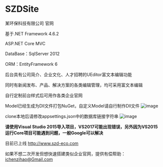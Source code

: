 # SZDSite
某环保科技有限公司 官网

基于.NET Framework 4.6.2

ASP.NET Core MVC

DataBase：SqlServer 2012

ORM：EntityFramework 6

后台具有公司简介、企业文化、人才招聘的UEditor富文本编辑功能

同时有新闻发布、产品、解决方案的各类编辑管理，均可采用富文本编辑

自行定制前台样式后可用作各类企业官网

Model已经生成为Dll文件打包NuGet，自定义Model请自行制作Dll文件
![image](https://github.com/czhiemma/SZDSite/blob/master/%E5%AD%98readme%E5%9B%BE%E7%89%87%E5%8F%AF%E4%BB%A5%E5%88%A0%E9%99%A4/nuget.png)

clone本地后请修改appsettings.json中的数据库链接字符串
![image](https://github.com/czhiemma/SZDSite/blob/master/%E5%AD%98readme%E5%9B%BE%E7%89%87%E5%8F%AF%E4%BB%A5%E5%88%A0%E9%99%A4/dbconn.png)

**请使用Visual Studio 2015导入项目，VS2017可能出现错误，另外因为VS2015运行Core项目可能遇到问题，一般Google可以解决**

目前已上线 http://www.szd-eco.com

如果不想二次开发但想快速搭建类似企业官网，提供有偿帮助： ichenzihao@Gmail.com
